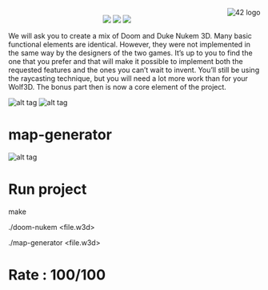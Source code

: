 <a href="https://www.42.fr/">
    <p><img src="https://www.universfreebox.com/UserFiles/image/site_logo.gif" alt="42 logo" title="42" align="right" /></p>
</a>
<p align="center"><img src="" /></p>


<p align="center">
    <img src="https://img.shields.io/badge/Skill%201-Algorithm&AI-9cf">
    <img src="https://img.shields.io/badge/Skill%202-DB%20%26%20Data-blue">
    <img src="https://img.shields.io/badge/Objectives-Machine%20Learning-brightgreen">
</p>

We will ask you to create a mix of Doom and Duke Nukem 3D. Many basic functional elements are identical. However, they were not implemented in the same way by the designers of the two games. It’s up to you to find the one that you prefer and that will make it possible to implement both the requested features and the ones you can’t wait to invent. You’ll still be using the raycasting technique, but you will need a lot more work than for your Wolf3D. The bonus part then is now a core element of the project.

![alt tag](https://user-images.githubusercontent.com/34480775/52216949-be562480-2897-11e9-8e2c-45304c04b301.png)
![alt tag](https://user-images.githubusercontent.com/34480775/52217407-a9c65c00-2898-11e9-91df-dd7b022df345.png)

# map-generator
![alt tag](https://user-images.githubusercontent.com/34480775/52216499-a29e4e80-2896-11e9-9cac-cb610fa34f51.png)

# Run project
make

./doom-nukem <file.w3d> 

./map-generator <file.w3d> 

# Rate : 100/100
